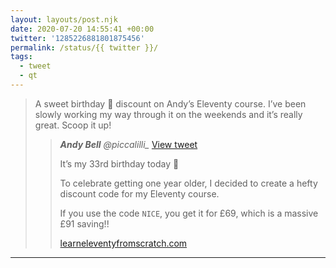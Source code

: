 ```yaml
---
layout: layouts/post.njk
date: 2020-07-20 14:55:41 +00:00
twitter: '1285226881801875456'
permalink: /status/{{ twitter }}/
tags: 
  - tweet
  - qt
---
```


> A sweet birthday 🎉 discount on Andy’s Eleventy course. I’ve been slowly working my way through it on the weekends and it’s really great. Scoop it up! 
> 
> > <cite>**Andy Bell** @piccalilli_</cite> [View tweet](https://twitter.com/piccalilli_/status/1285122521868627968)
> > 
> > It’s my 33rd birthday today 🎂
> > 
> > To celebrate getting one year older, I decided to create a hefty discount code for my Eleventy course. 
> > 
> > If you use the code `NICE`, you get it for £69, which is a massive £91 saving!!
> > 
> > [learneleventyfromscratch.com](https://learneleventyfromscratch.com/)

---
